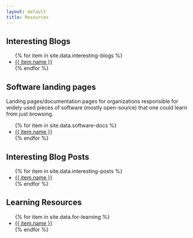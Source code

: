 ```yaml
---
layout: default
title: Resources
---
```

<h2>Interesting Blogs</h2>
<ul>
    {% for item in site.data.interesting-blogs %}
    <li>
        <a href="{{ item.link }}">{{ item.name }}</a>
    </li>
    {% endfor %}
</ul>

<h2>Software landing pages</h2>
<p>Landing pages/documentation pages for organizations responsible for widely used pieces of software (mostly open-source) that one could learn from just browsing.</p>
<ul>
    {% for item in site.data.software-docs %}
    <li>
        <a href="{{ item.link }}">{{ item.name }}</a>
    </li>
    {% endfor %}
</ul>

<h2>Interesting Blog Posts</h2>
<ul>
    {% for item in site.data.interesting-posts %}
    <li>
        <a href="{{ item.link }}">{{ item.name }}</a>
    </li>
    {% endfor %}
</ul>

<h2>Learning Resources</h2>
<ul>
    {% for item in site.data.for-learning %}
    <li>
        <a href="{{ item.link }}">{{ item.name }}</a>
    </li>
    {% endfor %}
</ul>